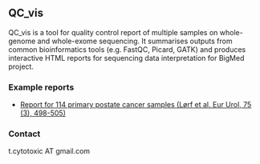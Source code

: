 ## QC_vis
QC_vis is a tool for quality control report of multiple samples on whole-genome and whole-exome sequencing. It summarises outputs from common bioinformatics tools (e.g. FastQC, Picard, GATK) and produces interactive HTML reports for sequencing data interpretation for BigMed project.


### Example reports
* [Report for 114 primary postate cancer samples (Lørf et al. Eur Urol, 75 (3), 498-505)](http://folk.uio.no/senz/Quality_control_report_example.html)


### Contact

t.cytotoxic AT gmail.com
